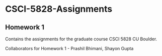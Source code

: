 # CSCI-5828-Assignments 
## Homework 1
 
Contains the assignments for the graduate course CSCI 5828 CU Boulder.

Collaborators for Homework 1 - Prashil Bhimani, Shayon Gupta

